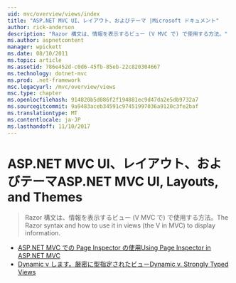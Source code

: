 ```yaml
---
uid: mvc/overview/views/index
title: "ASP.NET MVC UI、レイアウト、およびテーマ |Microsoft ドキュメント"
author: rick-anderson
description: "Razor 構文は、情報を表示するビュー (V MVC で) で使用する方法。"
ms.author: aspnetcontent
manager: wpickett
ms.date: 08/10/2011
ms.topic: article
ms.assetid: 786e452d-c0d6-45fb-85eb-22c820304667
ms.technology: dotnet-mvc
ms.prod: .net-framework
msc.legacyurl: /mvc/overview/views
msc.type: chapter
ms.openlocfilehash: 914820b5d086f2f194881ec9d47da2e5db9732a7
ms.sourcegitcommit: 9a9483aceb34591c97451997036a9120c3fe2baf
ms.translationtype: MT
ms.contentlocale: ja-JP
ms.lasthandoff: 11/10/2017
---
```

<a name="aspnet-mvc-ui-layouts-and-themes"></a><span data-ttu-id="37923-103">ASP.NET MVC UI、レイアウト、およびテーマ</span><span class="sxs-lookup"><span data-stu-id="37923-103">ASP.NET MVC UI, Layouts, and Themes</span></span>
====================
> <span data-ttu-id="37923-104">Razor 構文は、情報を表示するビュー (V MVC で) で使用する方法。</span><span class="sxs-lookup"><span data-stu-id="37923-104">The Razor syntax and how to use it in views (the V in MVC) to display information.</span></span>


- [<span data-ttu-id="37923-105">ASP.NET MVC での Page Inspector の使用</span><span class="sxs-lookup"><span data-stu-id="37923-105">Using Page Inspector in ASP.NET MVC</span></span>](using-page-inspector-in-aspnet-mvc.md)
- [<span data-ttu-id="37923-106">Dynamic v します。厳密に型指定されたビュー</span><span class="sxs-lookup"><span data-stu-id="37923-106">Dynamic v. Strongly Typed Views</span></span>](dynamic-v-strongly-typed-views.md)

